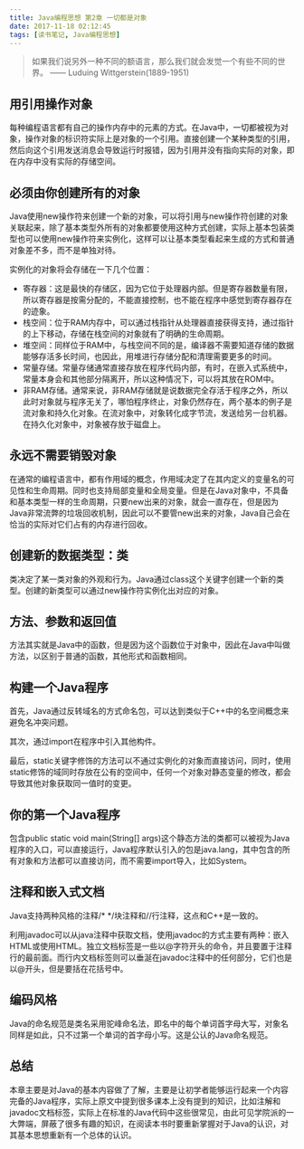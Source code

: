 ```yaml
---
title: Java编程思想 第2章 一切都是对象
date: 2017-11-18 02:12:45
tags: [读书笔记, Java编程思想]
---
```

> 如果我们说另外一种不同的额语言，那么我们就会发觉一个有些不同的世界。 —— Luduing Wittgerstein(1889-1951)

<!--more-->

## 用引用操作对象

每种编程语言都有自己的操作内存中的元素的方式。在Java中，一切都被视为对象，操作对象的标识符实际上是对象的一个引用。直接创建一个某种类型的引用，然后向这个引用发送消息会导致运行时报错，因为引用并没有指向实际的对象，即在内存中没有实际的存储空间。

## 必须由你创建所有的对象

Java使用new操作符来创建一个新的对象，可以将引用与new操作符创建的对象关联起来，除了基本类型外所有的对象都要使用这种方式创建，实际上基本包装类型也可以使用new操作符来实例化，这样可以让基本类型看起来生成的方式和普通对象差不多，而不是单独对待。

实例化的对象将会存储在一下几个位置：

- 寄存器：这是最快的存储区，因为它位于处理器内部。但是寄存器数量有限，所以寄存器是按需分配的，不能直接控制，也不能在程序中感觉到寄存器存在的迹象。
- 栈空间：位于RAM内存中，可以通过栈指针从处理器直接获得支持，通过指针的上下移动，存储在栈空间的对象就有了明确的生命周期。
- 堆空间：同样位于RAM中，与栈空间不同的是，编译器不需要知道存储的数据能够存活多长时间，也因此，用堆进行存储分配和清理需要更多的时间。
- 常量存储。常量存储通常直接存放在程序代码内部，有时，在嵌入式系统中，常量本身会和其他部分隔离开，所以这种情况下，可以将其放在ROM中。
- 非RAM存储。通常来说，非RAM存储就是说数据完全存活于程序之外，所以此时对象就与程序无关了，哪怕程序终止，对象仍然存在，两个基本的例子是流对象和持久化对象。在流对象中，对象转化成字节流，发送给另一台机器。在持久化对象中，对象被存放于磁盘上。

## 永远不需要销毁对象

在通常的编程语言中，都有作用域的概念，作用域决定了在其内定义的变量名的可见性和生命周期。同时也支持局部变量和全局变量。但是在Java对象中，不具备和基本类型一样的生命周期，只要new出来的对象，就会一直存在，但是因为Java非常流弊的垃圾回收机制，因此可以不要管new出来的对象，Java自己会在恰当的实际对它们占有的内存进行回收。

## 创建新的数据类型：类

类决定了某一类对象的外观和行为。Java通过class这个关键字创建一个新的类型。创建的新类型可以通过new操作符实例化出对应的对象。

## 方法、参数和返回值

方法其实就是Java中的函数，但是因为这个函数位于对象中，因此在Java中叫做方法，以区别于普通的函数，其他形式和函数相同。

## 构建一个Java程序

首先，Java通过反转域名的方式命名包，可以达到类似于C++中的名空间概念来避免名冲突问题。

其次，通过import在程序中引入其他构件。

最后，static关键字修饰的方法可以不通过实例化的对象而直接访问，同时，使用static修饰的域同时存放在公有的空间中，任何一个对象对静态变量的修改，都会导致其他对象获取同一值时的变更。

## 你的第一个Java程序

包含public static void main(String[] args)这个静态方法的类都可以被视为Java程序的入口，可以直接运行，Java程序默认引入的包是java.lang，其中包含的所有对象和方法都可以直接访问，而不需要import导入，比如System。

## 注释和嵌入式文档

Java支持两种风格的注释/* */块注释和//行注释，这点和C++是一致的。

利用javadoc可以从java注释中获取文档，使用javadoc的方式主要有两种：嵌入HTML或使用HTML。独立文档标签是一些以@字符开头的命令，并且要置于注释行的最前面。而行内文档标签则可以垂涎在javadoc注释中的任何部分，它们也是以@开头，但是要括在花括号中。

## 编码风格

Java的命名规范是类名采用驼峰命名法，即名中的每个单词首字母大写，对象名同样是如此，只不过第一个单词的首字母小写。这是公认的Java命名规范。

## 总结

本章主要是对Java的基本内容做了了解，主要是让初学者能够运行起来一个内容完备的Java程序，实际上原文中提到很多课本上没有提到的知识，比如注解和javadoc文档标签，实际上在标准的Java代码中这些很常见，由此可见学院派的一大弊端，屏蔽了很多有趣的知识，在阅读本书时要重新掌握对于Java的认识，对其基本思想重新有一个总体的认识。